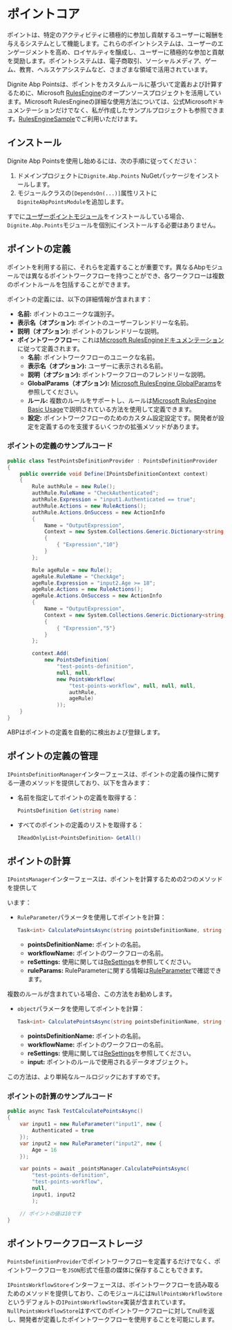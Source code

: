 # ポイントコア

ポイントは、特定のアクティビティに積極的に参加し貢献するユーザーに報酬を与えるシステムとして機能します。これらのポイントシステムは、ユーザーのエンゲージメントを高め、ロイヤルティを醸成し、ユーザーに積極的な参加と貢献を奨励します。ポイントシステムは、電子商取引、ソーシャルメディア、ゲーム、教育、ヘルスケアシステムなど、さまざまな領域で活用されています。

Dignite Abp Pointsは、ポイントをカスタムルールに基づいて定義および計算するために、Microsoft [RulesEngine](https://github.com/microsoft/RulesEngine)のオープンソースプロジェクトを活用しています。Microsoft RulesEngineの詳細な使用方法については、公式Microsoftドキュメンテーションだけでなく、私が作成したサンプルプロジェクトも参照できます。[RulesEngineSample](https://github.com/duguankui/code-samples/tree/main/RulesEngineSample)でご利用いただけます。

## インストール

Dignite Abp Pointsを使用し始めるには、次の手順に従ってください：

1. ドメインプロジェクトに`Dignite.Abp.Points` NuGetパッケージをインストールします。
2. モジュールクラスの`[DependsOn(...)]`属性リストに`DigniteAbpPointsModule`を追加します。

すでに[ユーザーポイントモジュール](User-Points.md)をインストールしている場合、`Dignite.Abp.Points`モジュールを個別にインストールする必要はありません。

## ポイントの定義

ポイントを利用する前に、それらを定義することが重要です。異なるAbpモジュールでは異なるポイントワークフローを持つことができ、各ワークフローは複数のポイントルールを包括することができます。

ポイントの定義には、以下の詳細情報が含まれます：

- **名前:** ポイントのユニークな識別子。
- **表示名（オプション):** ポイントのユーザーフレンドリーな名前。
- **説明（オプション):** ポイントのフレンドリーな説明。
- **ポイントワークフロー:** これは[Microsoft RulesEngineドキュメンテーション](https://github.com/microsoft/RulesEngine)に従って定義されます。
  - **名前:** ポイントワークフローのユニークな名前。
  - **表示名（オプション):** ユーザーに表示される名前。
  - **説明（オプション):** ポイントワークフローのフレンドリーな説明。
  - **GlobalParams（オプション):** [Microsoft RulesEngine GlobalParams](https://github.com/microsoft/RulesEngine/blob/main/docs/index.md#globalparams)を参照してください。
  - **ルール:** 複数のルールをサポートし、ルールは[Microsoft RulesEngine Basic Usage](https://github.com/microsoft/RulesEngine/blob/main/docs/index.md#basic-usage)で説明されている方法を使用して定義できます。
  - **設定:** ポイントワークフローのためのカスタム設定設定です。開発者が設定を定義するのを支援するいくつかの拡張メソッドがあります。

### ポイントの定義のサンプルコード

```csharp
public class TestPointsDefinitionProvider : PointsDefinitionProvider
{
    public override void Define(IPointsDefinitionContext context)
    {
        Rule authRule = new Rule();
        authRule.RuleName = "CheckAuthenticated";
        authRule.Expression = "input1.Authenticated == true";
        authRule.Actions = new RuleActions();
        authRule.Actions.OnSuccess = new ActionInfo
        {
            Name = "OutputExpression",
            Context = new System.Collections.Generic.Dictionary<string, object>
            {
                { "Expression","10"}
            }
        };

        Rule ageRule = new Rule();
        ageRule.RuleName = "CheckAge";
        ageRule.Expression = "input2.Age >= 18";
        ageRule.Actions = new RuleActions();
        ageRule.Actions.OnSuccess = new ActionInfo
        {
            Name = "OutputExpression",
            Context = new System.Collections.Generic.Dictionary<string, object>
            {
                { "Expression","5"}
            }
        };

        context.Add(
            new PointsDefinition(
                "test-points-definition", 
                null, null, 
                new PointsWorkflow(
                    "test-points-workflow", null, null, null, 
                    authRule, 
                    ageRule)
                ));
    }
}
```

ABPはポイントの定義を自動的に検出および登録します。

## ポイントの定義の管理

`IPointsDefinitionManager`インターフェースは、ポイントの定義の操作に関する一連のメソッドを提供しており、以下を含みます：

- 名前を指定してポイントの定義を取得する：

  ```csharp
  PointsDefinition Get(string name)
  ```

- すべてのポイントの定義のリストを取得する：

  ```csharp
  IReadOnlyList<PointsDefinition> GetAll()
  ```

## ポイントの計算

`IPointsManager`インターフェースは、ポイントを計算するための2つのメソッドを提供して

います：

- `RuleParameter`パラメータを使用してポイントを計算：

  ```csharp
  Task<int> CalculatePointsAsync(string pointsDefinitionName, string workflowName, ReSettings reSettings = null, params RuleParameter[] ruleParams)
  ```
  
  - **pointsDefinitionName:** ポイントの名前。
  - **workflowName:** ポイントのワークフローの名前。
  - **reSettings:** 使用に関しては[ReSettings](https://github.com/microsoft/RulesEngine/wiki/Getting-Started#resettings)を参照してください。
  - **ruleParams:** RuleParameterに関する情報は[RuleParameter](https://github.com/microsoft/RulesEngine/wiki/Getting-Started#ruleparameter)で確認できます。

複数のルールが含まれている場合、この方法をお勧めします。

- `object`パラメータを使用してポイントを計算：

  ```csharp
  Task<int> CalculatePointsAsync(string pointsDefinitionName, string workflowName, ReSettings reSettings = null, object input = null)
  ```
  
  - **pointsDefinitionName:** ポイントの名前。
  - **workflowName:** ポイントのワークフローの名前。
  - **reSettings:** 使用に関しては[ReSettings](https://github.com/microsoft/RulesEngine/wiki/Getting-Started#resettings)を参照してください。
  - **input:** ポイントのルールで使用されるデータオブジェクト。

この方法は、より単純なルールロジックにおすすめです。

### ポイントの計算のサンプルコード

```csharp
public async Task TestCalculatePointsAsync()
{
    var input1 = new RuleParameter("input1", new {
        Authenticated = true
    });
    var input2 = new RuleParameter("input2", new {
        Age = 16
    });

    var points = await _pointsManager.CalculatePointsAsync(
        "test-points-definition", 
        "test-points-workflow", 
        null,
        input1, input2
        );

    // ポイントの値は10です
}

```

## ポイントワークフローストレージ

`PointsDefinitionProvider`でポイントワークフローを定義するだけでなく、ポイントワークフローを`JSON`形式で任意の媒体に保存することもできます。

`IPointsWorkflowStore`インターフェースは、ポイントワークフローを読み取るためのメソッドを提供しており、このモジュールには`NullPointsWorkflowStore`というデフォルトの`IPointsWorkflowStore`実装が含まれています。`NullPointsWorkflowStore`はすべてのポイントワークフローに対してnullを返し、開発者が定義したポイントワークフローを使用することを可能にします。
